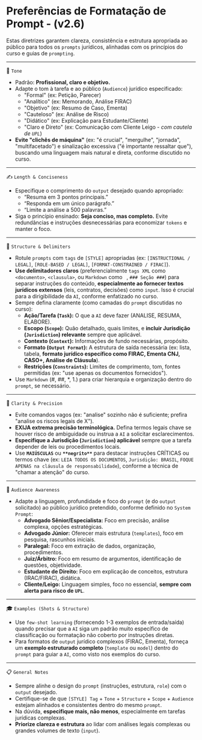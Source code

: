 # Preferências de Formatação de Prompt - (v2.6)

Estas diretrizes garantem clareza, consistência e estrutura apropriada ao público para todos os `prompts` jurídicos, alinhadas com os princípios do curso e guias de `prompting`.

---

🎯 `Tone`

- Padrão: **Profissional, claro e objetivo.**
- Adapte o tom à tarefa e ao público (`Audience`) jurídico especificado:
    - "Formal" (ex: Petição, Parecer)
    - "Analítico" (ex: Memorando, Análise FIRAC)
    - "Objetivo" (ex: Resumo de Caso, Ementa)
    - "Cauteloso" (ex: Análise de Risco)
    - "Didático" (ex: Explicação para Estudante/Cliente)
    - "Claro e Direto" (ex: Comunicação com Cliente Leigo - *com cautela de `UPL`*)
- **Evite "clichês de máquina"** (ex: "é crucial", "mergulhe", "jornada", "multifacetado") e sinalização excessiva ("é importante ressaltar que"), buscando uma linguagem mais natural e direta, conforme discutido no curso.

---

✍️ `Length & Conciseness`

- Especifique o comprimento do `output` desejado quando apropriado:
    - “Resuma em 3 pontos principais.”
    - “Responda em um único parágrafo.”
    - “Limite a análise a 500 palavras.”
- Siga o princípio ensinado: **Seja conciso, mas completo.** Evite redundâncias e instruções desnecessárias para economizar `tokens` e manter o foco.

---

📐 `Structure & Delimiters`

- Rotule `prompts` com `tags` de `[STYLE]` apropriadas (ex: `[INSTRUCTIONAL / LEGAL]`, `[ROLE-BASED / LEGAL]`, `[FORMAT-CONSTRAINED / FIRAC]`).
- **Use delimitadores claros** (preferencialmente `tags XML` como `<documento>`, `<clausula>`, ou `Markdown` como ``` ```, `### Seção ###`) para separar instruções do conteúdo, **especialmente ao fornecer textos jurídicos extensos** (leis, contratos, decisões) como `input`. Isso é crucial para a dirigibilidade da `AI`, conforme enfatizado no curso.
- Sempre defina claramente (como camadas do `prompt` discutidas no curso):
    - **Ação/Tarefa (`Task`):** O que a `AI` deve fazer (ANALISE, RESUMA, ELABORE).
    - **Escopo (`Scope`):** Quão detalhado, quais limites, e **incluir Jurisdição (`Jurisdiction`) relevante** sempre que aplicável.
    - **Contexto (`Context`):** Informações de fundo necessárias, propósito.
    - **Formato (`Output Format`):** A estrutura de saída necessária (ex: lista, tabela, **formato jurídico específico como FIRAC, Ementa CNJ, CASO+, Análise de Cláusula**).
    - **Restrições (`Constraints`):** Limites de comprimento, tom, fontes permitidas (ex: "use apenas os documentos fornecidos").
- Use `Markdown` (#, ##, *, 1.) para criar hierarquia e organização dentro do `prompt`, se necessário.

---

🧠 `Clarity & Precision`

- Evite comandos vagos (ex: "analise" sozinho não é suficiente; prefira "analise os riscos legais de X").
- **EXIJA extrema precisão terminológica.** Defina termos legais chave se houver risco de ambiguidade ou instrua a `AI` a solicitar esclarecimentos.
- **Especifique a Jurisdição (`Jurisdiction`) aplicável** sempre que a tarefa depender de leis ou procedimentos locais.
- Use **`MAIÚSCULAS`** ou **`**negrito**`** para destacar instruções CRÍTICAS ou termos chave (ex: `LEIA TODOS OS DOCUMENTOS`, `Jurisdição: BRASIL`, `FOQUE APENAS na cláusula de responsabilidade`), conforme a técnica de "chamar a atenção" do curso.

---

👥 `Audience Awareness`

- Adapte a linguagem, profundidade e foco do `prompt` (e do `output` solicitado) ao público jurídico pretendido, conforme definido no `System Prompt`:
    - **Advogado Sênior/Especialista:** Foco em precisão, análise complexa, opções estratégicas.
    - **Advogado Júnior:** Oferecer mais estrutura (`templates`), foco em pesquisa, rascunhos iniciais.
    - **Paralegal:** Foco em extração de dados, organização, procedimentos.
    - **Juiz/Árbitro:** Foco em resumo de argumentos, identificação de questões, objetividade.
    - **Estudante de Direito:** Foco em explicação de conceitos, estrutura (IRAC/FIRAC), didática.
    - **Cliente/Leigo:** Linguagem simples, foco no essencial, **sempre com alerta para risco de `UPL`**.

---

🎓 `Examples (Shots & Structure)`

- Use `few-shot learning` (fornecendo 1-3 exemplos de entrada/saída) quando precisar que a `AI` siga um padrão muito específico de classificação ou formatação não coberto por instruções diretas.
- Para formatos de `output` jurídico complexos (FIRAC, Ementa), forneça um **exemplo estruturado completo** (`template` ou `model`) dentro do `prompt` para guiar a `AI`, como visto nos exemplos do curso.

---

📋 `General Notes`

- Sempre alinhe o design do `prompt` (instruções, estrutura, `role`) com o `output` desejado.
- Certifique-se de que `[STYLE] Tag` + `Tone` + `Structure` + `Scope` + `Audience` estejam alinhados e consistentes dentro do mesmo `prompt`.
- Na dúvida, **especifique mais, não menos**, especialmente em tarefas jurídicas complexas.
- **Priorize clareza e estrutura** ao lidar com análises legais complexas ou grandes volumes de texto (`input`).
